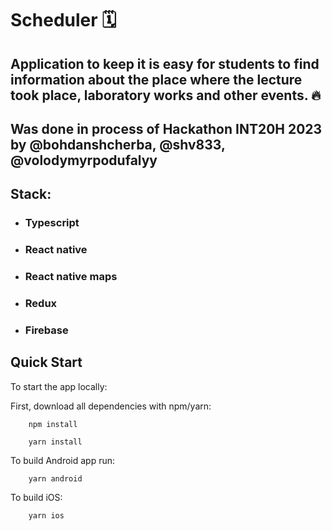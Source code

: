 # Scheduler 🗓️
## Application to keep it is easy for students to find information about the place where the lecture took place, laboratory works and other events. 🔥

## Was done in process of Hackathon INT20H 2023 by @bohdanshcherba, @shv833, @volodymyrpodufalyy

## Stack: 

- ### Typescript
- ### React native
- ### React native maps
- ### Redux
- ### Firebase 



## Quick Start
To start the app locally:

First, download all dependencies with npm/yarn:

```
    npm install
```

```
    yarn install
```

To build Android app run:

```
    yarn android
```

To build iOS:

```
    yarn ios
```
